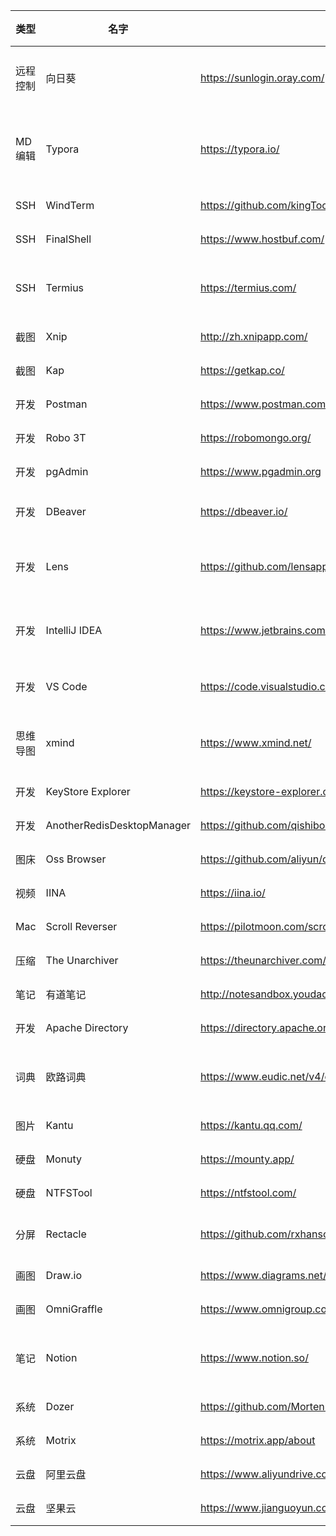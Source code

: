



| 类型     | 名字                       | 官网                                                  | 费用      | 支持平台                      | 说明                                                         |
| -------- | -------------------------- | ----------------------------------------------------- | --------- | ----------------------------- | ------------------------------------------------------------ |
| 远程控制 | 向日葵                     | https://sunlogin.oray.com/                            | 免费/收费 | Mac/Windows/Linux/iOS/Android | 不用登陆账号，控制方便。                                     |
| MD编辑   | Typora                     | https://typora.io/                                    | 免费      | Mac/Windows/Linux             | 小巧，简单又好看，最好的MD编辑器。但有一个小问题，在编辑大量图片的时候会很卡很卡，甚至不能工作。 |
| SSH      | WindTerm                   | https://github.com/kingToolbox/WindTerm               | 免费      | Mac/Windows/Linux             | 开源好用                                                     |
| SSH      | FinalShell                 | https://www.hostbuf.com/                              | 免费      | Mac/Windows/Linux             | 好用。                                                       |
| SSH      | Termius                    | https://termius.com/                                  | 免费/收费 | Mac/Windows/Linux             | 界面很漂亮。免费版本，没特殊要求也够用了。                   |
| 截图     | Xnip                       | http://zh.xnipapp.com/                                | 免费      | Mac                           | 小巧好用，可同时画简单的图。                                 |
| 截图     | Kap                        | https://getkap.co/                                    | 免费      | Mac                           | 录屏工具，我用于录gif。                                      |
| 开发     | Postman                    | https://www.postman.com/                              | 免费      | Mac/Windows/Linux             | 好用的REST API测试工具。                                     |
| 开发     | Robo 3T                    | https://robomongo.org/                                | 免费      | Mac/Windows/Linux             | MongoDB连接工具。                                            |
| 开发     | pgAdmin                    | https://www.pgadmin.org                               | 免费      | Mac/Windows/Linux             | PostgreSQL连接工具。                                         |
| 开发     | DBeaver                    | https://dbeaver.io/                                   | 免费      | Mac/Windows/Linux             | 数据库客户端，支持MySQL/Oracle/PostgreSQL等。                |
| 开发     | Lens                       | https://github.com/lensapp/lens                       | 免费      | Mac/Windows/Linux             | Kubernetes管理工具。《[这么高颜值的Kubernetes管理工具Lens，难道还不能C位出道吗](https://www.pkslow.com/archives/kubernetes-lens)》 |
| 开发     | IntelliJ IDEA              | https://www.jetbrains.com/idea/                       | 免费/收费 | Mac/Windows/Linux             | 优秀的Java集成开发环境，应该不用介绍了吧。                   |
| 开发     | VS Code                    | https://code.visualstudio.com/                        | 免费      | Mac/Windows/Linux             | 微软开发的很好用的编辑器，通过插件能任何事的感觉。           |
| 思维导图 | xmind                      | https://www.xmind.net/                                | 免费/收费 | Mac/Windows/Linux             | 好用的思维导图工具。                                         |
| 开发     | KeyStore Explorer          | https://keystore-explorer.org/                        | 免费      | Mac/Windows/Linux             | 密钥管理工具。                                               |
| 开发     | AnotherRedisDesktopManager | https://github.com/qishibo/AnotherRedisDesktopManager | 免费      | Mac/Windows/Linux             | Redis客户端工具。                                            |
| 图床     | Oss Browser                | https://github.com/aliyun/oss-browser                 | 免费      | Mac/Windows/Linux             | 阿里云OSS管理工具。                                          |
| 视频     | IINA                       | https://iina.io/                                      | 免费      | Mac                           | Mac端最好用的视频播放器。                                    |
| Mac      | Scroll Reverser            | https://pilotmoon.com/scrollreverser/                 | 免费      | Mac                           | 《[Mac触摸板与鼠标滚动方向独立设置](https://www.pkslow.com/archives/scroll-reverse-for-mac)》 |
| 压缩     | The Unarchiver             | https://theunarchiver.com/                            | 免费      | Mac                           | 好用的压缩工具。                                             |
| 笔记     | 有道笔记                   | http://notesandbox.youdao.com/index.html              | 免费      | Mac/Windows/iOS/Android/Web   | 多端同步的笔记工具。                                         |
| 开发     | Apache Directory           | https://directory.apache.org/studio/                  | 免费      | Mac/Windows/Linux             | LDAP客户端。                                                 |
| 词典     | 欧路词典                   | https://www.eudic.net/v4/en/app/eudic                 | 免费/收费 | Mac/Windows/手机              | 屏幕取词翻译，支持图片。                                     |
| 图片     | Kantu                      | https://kantu.qq.com/                                 | 免费      | Mac                           |                                                              |
| 硬盘     | Monuty                     | https://mounty.app/                                   | 免费      | Mac                           | 在我的10.15.7测试可以                                        |
| 硬盘     | NTFSTool                   | https://ntfstool.com/                                 | 免费      | Mac                           | 10.15.7不行[issue](https://github.com/ntfstool/ntfstool/issues/56) |
| 分屏     | Rectacle                   | https://github.com/rxhanson/Rectangle                 | 免费      | Mac                           | 好用，几个快捷键，大大提高效率。PS：Cmd+Tab快速切换窗口。    |
| 画图     | Draw.io                    | https://www.diagrams.net/                             | 免费      | Mac/Win/Linux                 | UML画图：流程图、类图等                                      |
| 画图     | OmniGraffle                | https://www.omnigroup.com/omnigraffle                 | 收费      | Mac                           | 颜值高的UML画图软件                                          |
| 笔记     | Notion                     | https://www.notion.so/                                | 免费/收费 | Mac/Win/iOS/Android           | 超级好用的数据库笔记                                         |
| 系统     | Dozer                      | https://github.com/Mortennn/Dozer                     | 免费      | Mac                           | 隐藏/显示Mac的图标                                           |
| 系统     | Motrix                     | https://motrix.app/about                              | 免费      | Mac                           | 超级好用的下载工具                                           |
| 云盘     | 阿里云盘                   | https://www.aliyundrive.com/                          | 免费      | Mac/Win/Linux/iOS/Android     | 免费、快速                                                   |
| 云盘     | 坚果云                     | https://www.jianguoyun.com                            | 免费      | Mac/Win/Linux/iOS/Android     | 用来做办公小文件同步非常方便                                 |



